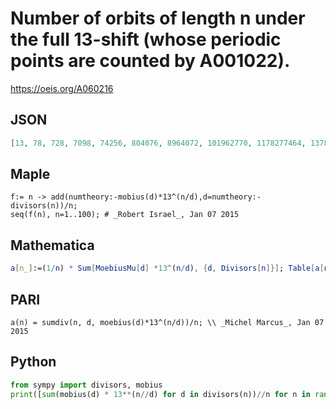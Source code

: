 # Number of orbits of length n under the full 13\-shift \(whose periodic points are counted by A001022\)\.
https://oeis.org/A060216
## JSON
```JSON
[13, 78, 728, 7098, 74256, 804076, 8964072, 101962770, 1178277464, 13785812040, 162923672184, 1941506688940, 23298085122480, 281241165925044, 3412392867581152, 41588538022965570]
```
## Maple
```Maple
f:= n -> add(numtheory:-mobius(d)*13^(n/d),d=numtheory:-divisors(n))/n;
seq(f(n), n=1..100); # _Robert Israel_, Jan 07 2015
```
## Mathematica
```Mathematica
a[n_]:=(1/n) * Sum[MoebiusMu[d] *13^(n/d), {d, Divisors[n]}]; Table[a[n], {n, 20}] (* _Indranil Ghosh_, Mar 26 2017 *)
```
## PARI
```PARI
a(n) = sumdiv(n, d, moebius(d)*13^(n/d))/n; \\ _Michel Marcus_, Jan 07 2015
```
## Python
```Python
from sympy import divisors, mobius
print([sum(mobius(d) * 13**(n//d) for d in divisors(n))//n for n in range(1, 21)]) # _Indranil Ghosh_, Mar 26 2017
```
